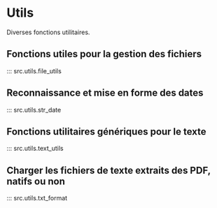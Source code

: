 # Utils

Diverses fonctions utilitaires.

## Fonctions utiles pour la gestion des fichiers

::: src.utils.file_utils

## Reconnaissance et mise en forme des dates

::: src.utils.str_date

## Fonctions utilitaires génériques pour le texte

::: src.utils.text_utils

## Charger les fichiers de texte extraits des PDF, natifs ou non

::: src.utils.txt_format
